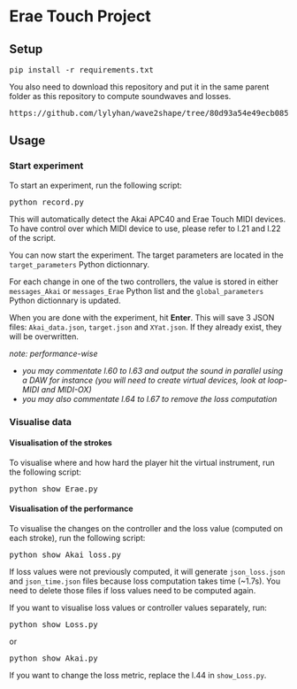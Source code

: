 # Erae Touch Project

## Setup

<pre>pip install -r requirements.txt</pre>

You also need to download this repository and put it in the same parent folder as this repository to compute soundwaves and losses.
<pre>https://github.com/lylyhan/wave2shape/tree/80d93a54e49ecb0855b441af15661ae091358031</pre>

## Usage
### Start experiment

To start an experiment, run the following script:

<pre>python record.py</pre>

This will automatically detect the Akai APC40 and Erae Touch MIDI devices. To have control over which MIDI device to use, please refer to l.21 and l.22 of the script.

You can now start the experiment. The target parameters are located in the `target_parameters` Python dictionnary.

For each change in one of the two controllers, the value is stored in either `messages_Akai` or `messages_Erae` Python list and the `global_parameters` Python dictionnary is updated.

When you are done with the experiment, hit **Enter**. This will save 3 JSON files: `Akai_data.json`, `target.json` and `XYat.json`. If they already exist, they will be overwritten.

<i>note: performance-wise
- you may commentate l.60 to l.63 and output the sound in parallel using a DAW for instance (you will need to create virtual devices, look at loop-MIDI and MIDI-OX)
- you may also commentate l.64 to l.67 to remove the loss computation</i>

### Visualise data
#### Visualisation of the strokes

To visualise where and how hard the player hit the virtual instrument, run the following script:

<pre>python show_Erae.py</pre>

#### Visualisation of the performance

To visualise the changes on the controller and the loss value (computed on each stroke), run the following script:

<pre>python show_Akai_loss.py</pre>

If loss values were not previously computed, it will generate `json_loss.json` and `json_time.json` files because loss computation takes time (~1.7s). You need to delete those files if loss values need to be computed again.

If you want to visualise loss values or controller values separately, run:
<pre>python show_Loss.py</pre>
or
<pre>python show_Akai.py</pre>

If you want to change the loss metric, replace the l.44 in `show_Loss.py`.
